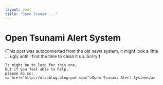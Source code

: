 ```yaml
---
layout: post
title: "Open Tsunam ..."
---
```

<h1>Open Tsunami Alert System</h1>
(This post was autoconverted from the old news system,
it might look a little ... ugly until I find the time
to clean it up.
Sorry!)

    It might be to late for this one,
    but if you feel able to help,
    please do so:
    <a href="http://otasblog.blogspot.com/">Open Tsunami Alert System</a>
    

